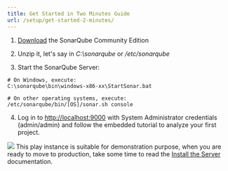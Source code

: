 ```yaml
---
title: Get Started in Two Minutes Guide
url: /setup/get-started-2-minutes/
---
```


1. [Download](https://www.sonarqube.org/downloads/) the SonarQube Community Edition

2. Unzip it, let's say in _C:\sonarqube_ or _/etc/sonarqube_

3. Start the SonarQube Server:

```
# On Windows, execute:
C:\sonarqube\bin\windows-x86-xx\StartSonar.bat

# On other operating systems, execute:
/etc/sonarqube/bin/[OS]/sonar.sh console
```

4. Log in to [http://localhost:9000](http://localhost:9000) with System Administrator credentials (admin/admin) and follow the embedded tutorial to analyze your first project.


![](/images/exclamation.svg) This play instance is suitable for demonstration purpose, when you are ready to move to production, take some time to read the [Install the Server](/setup/install-server/) documentation.
